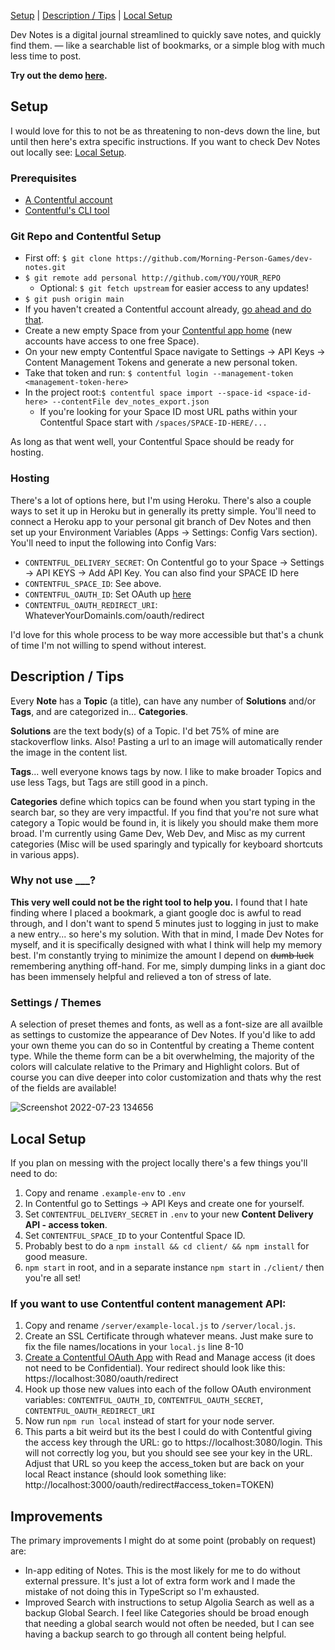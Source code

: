 [Setup](#setup) | [Description / Tips](#description--tips) | [Local Setup](#local-setup)

Dev Notes is a digital journal streamlined to quickly save notes, and quickly find them. — like a searchable list of bookmarks, or a simple blog with much less time to post.

**Try out the demo [here](https://dev-notes-demo.herokuapp.com/).**

## Setup

I would love for this to not be as threatening to non-devs down the line, but until then here's extra specific instructions.
If you want to check Dev Notes out locally see: [Local Setup](#Local-Setup).

### Prerequisites

- [A Contentful account](https://www.contentful.com/sign-up/)
- [Contentful's CLI tool](https://www.contentful.com/developers/docs/tutorials/cli/installation/)

### Git Repo and Contentful Setup

- First off: `$ git clone https://github.com/Morning-Person-Games/dev-notes.git`
- `$ git remote add personal http://github.com/YOU/YOUR_REPO`
  - Optional: `$ git fetch upstream` for easier access to any updates!
- `$ git push origin main`
- If you haven't created a Contentful account already, [go ahead and do that](https://www.contentful.com/sign-up/).
- Create a new empty Space from your [Contentful app home](https://app.contentful.com/) (new accounts have access to one free Space).
- On your new empty Contentful Space navigate to Settings -> API Keys -> Content Management Tokens and generate a new personal token.
- Take that token and run: `$ contentful login --management-token <management-token-here> `
- In the project root:`$ contentful space import --space-id <space-id-here> --contentFile dev_notes_export.json`
  - If you're looking for your Space ID most URL paths within your Contentful Space start with `/spaces/SPACE-ID-HERE/...`

As long as that went well, your Contentful Space should be ready for hosting.

### Hosting

There's a lot of options here, but I'm using Heroku. There's also a couple ways to set it up in Heroku but in generally its pretty simple. You'll need to connect a Heroku app to your personal git branch of Dev Notes and then set up your Environment Variables (Apps -> Settings: Config Vars section). You'll need to input the following into Config Vars:

- `CONTENTFUL_DELIVERY_SECRET`: On Contentful go to your Space -> Settings -> API KEYS -> Add API Key. You can also find your SPACE ID here
- `CONTENTFUL_SPACE_ID`: See above.
- `CONTENTFUL_OAUTH_ID`: Set OAuth up [here](https://app.contentful.com/account/profile/developers/applications/new)
- `CONTENTFUL_OAUTH_REDIRECT_URI`: WhateverYourDomainIs.com/oauth/redirect

I'd love for this whole process to be way more accessible but that's a chunk of time I'm not willing to spend without interest.

## Description / Tips

Every **Note** has a **Topic** (a title), can have any number of **Solutions** and/or **Tags**, and are categorized in... **Categories**.

**Solutions** are the text body(s) of a Topic. I'd bet 75% of mine are stackoverflow links. Also! Pasting a url to an image will automatically render the image in the content list.

**Tags**... well everyone knows tags by now. I like to make broader Topics and use less Tags, but Tags are still good in a pinch.

**Categories** define which topics can be found when you start typing in the search bar, so they are very impactful. If you find that you're not sure what category a Topic would be found in, it is likely you should make them more broad. I'm currently using Game Dev, Web Dev, and Misc as my current categories (Misc will be used sparingly and typically for keyboard shortcuts in various apps).

### Why not use \_\_\_?

**This very well could not be the right tool to help you.**
I found that I hate finding where I placed a bookmark, a giant google doc is awful to read through, and I don't want to spend 5 minutes just to logging in just to make a new entry... so here's my solution. With that in mind, I made Dev Notes for myself, and it is specifically designed with what I think will help my memory best. I'm constantly trying to minimize the amount I depend on ~~dumb luck~~ remembering anything off-hand. For me, simply dumping links in a giant doc has been immensely helpful and relieved a ton of stress of late.

### Settings / Themes
A selection of preset themes and fonts, as well as a font-size are all availble as settings to customize the appearance of Dev Notes. If you'd like to add your own theme you can do so in Contentful by creating a Theme content type. While the theme form can be a bit overwhelming, the majority of the colors will calculate relative to the Primary and Highlight colors. But of course you can dive deeper into color customization and thats why the rest of the fields are available!

![Screenshot 2022-07-23 134656](https://user-images.githubusercontent.com/2497844/180622402-42d19803-606b-4964-b9b6-fb2d650d4553.png)

## Local Setup

If you plan on messing with the project locally there's a few things you'll need to do:

1. Copy and rename `.example-env` to `.env `
2. In Contentful go to Settings -> API Keys and create one for yourself.
3. Set `CONTENTFUL_DELIVERY_SECRET` in `.env` to your new **Content Delivery API - access token**.
4. Set `CONTENTFUL_SPACE_ID` to your Contentful Space ID.
5. Probably best to do a `npm install && cd client/ && npm install` for good measure.
6. `npm start` in root, and in a separate instance `npm start` in `./client/` then you're all set!

### If you want to use Contentful content management API:

1. Copy and rename `/server/example-local.js` to `/server/local.js`.
2. Create an SSL Certificate through whatever means. Just make sure to fix the file names/locations in your `local.js` line 8-10
3. [Create a Contentful OAuth App](https://app.contentful.com/account/profile/developers/applications/new) with Read and Manage access (it does not need to be Confidential).
   Your redirect should look like this: https://localhost:3080/oauth/redirect
4. Hook up those new values into each of the follow OAuth environment variables: `CONTENTFUL_OAUTH_ID`, `CONTENTFUL_OAUTH_SECRET`, `CONTENTFUL_OAUTH_REDIRECT_URI`
5. Now run `npm run local` instead of start for your node server.
6. This parts a bit weird but its the best I could do with Contentful giving the access key through the URL: go to https://localhost:3080/login. This will not correctly log you, but you should see see your key in the URL. Adjust that URL so you keep the access_token but are back on your local React instance (should look something like: http://localhost:3000/oauth/redirect#access_token=TOKEN)

## Improvements
The primary improvements I might do at some point (probably on request) are:
- In-app editing of Notes. This is the most likely for me to do without external pressure. It's just a lot of extra form work and I made the mistake of not doing this in TypeScript so I'm exhausted.
- Improved Search with instructions to setup Algolia Search as well as a backup Global Search. I feel like Categories should be broad enough that needing a global search would not often be needed, but I can see having a backup search to go through all content being helpful. 

